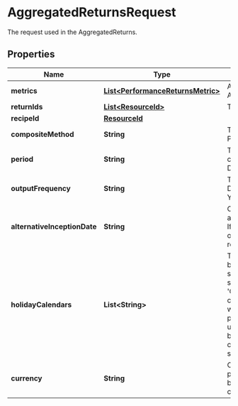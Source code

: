 

# AggregatedReturnsRequest

The request used in the AggregatedReturns.

## Properties

| Name | Type | Description | Notes |
|------------ | ------------- | ------------- | -------------|
|**metrics** | [**List&lt;PerformanceReturnsMetric&gt;**](PerformanceReturnsMetric.md) | A list of metrics to calculate in the AggregatedReturns. |  |
|**returnIds** | [**List&lt;ResourceId&gt;**](ResourceId.md) | The Scope and code of the returns. |  [optional] |
|**recipeId** | [**ResourceId**](ResourceId.md) |  |  [optional] |
|**compositeMethod** | **String** | The method used to calculate the Portfolio performance: Equal/Asset. |  [optional] |
|**period** | **String** | The type of the returns used to calculate the aggregation result: Daily/Monthly. |  [optional] |
|**outputFrequency** | **String** | The type of calculated output: Daily/Weekly/Monthly/Quarterly/Half-Yearly/Yearly. |  [optional] |
|**alternativeInceptionDate** | **String** | Optional - either a date, or the key for a portfolio property containing a date. If provided, the given date will override the inception date for this request. |  [optional] |
|**holidayCalendars** | **List&lt;String&gt;** | The holiday calendar(s) that should be used in determining the date schedule. Holiday calendar(s) are supplied by their codes, for example, &#39;CoppClark&#39;. Note that when the calendars are not available (e.g. when the user has insufficient permissions), a recipe setting will be used to determine whether the whole batch should then fail or whether the calendar not being available should simply be ignored. |  [optional] |
|**currency** | **String** | Optional - either a string or a property. If provided, the results will be converted to the specified currency |  [optional] |



